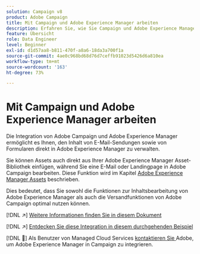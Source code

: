 ```yaml
---
solution: Campaign v8
product: Adobe Campaign
title: Mit Campaign und Adobe Experience Manager arbeiten
description: Erfahren Sie, wie Sie Campaign und Adobe Experience Manager gemeinsam verwenden können
feature: Übersicht
role: Data Engineer
level: Beginner
exl-id: d1d57aa8-b811-470f-a8a6-18da3a700f1a
source-git-commit: 4ae0c968bd68d76d7ceffb91023d5426d6a810ea
workflow-type: tm+mt
source-wordcount: '163'
ht-degree: 73%

---
```


# Mit Campaign und Adobe Experience Manager arbeiten

Die Integration von Adobe Campaign und Adobe Experience Manager ermöglicht es Ihnen, den Inhalt von E-Mail-Sendungen sowie von Formularen direkt in Adobe Experience Manager zu verwalten.

Sie können Assets auch direkt aus Ihrer Adobe Experience Manager Asset-Bibliothek einfügen, während Sie eine E-Mail oder Landingpage in Adobe Campaign bearbeiten. Diese Funktion wird im Kapitel [Adobe Experience Manager Assets](https://experienceleague.adobe.com/docs/experience-manager-cloud-service/assets/overview.html) beschrieben.

Dies bedeutet, dass Sie sowohl die Funktionen zur Inhaltsbearbeitung von Adobe Experience Manager als auch die Versandfunktionen von Adobe Campaign optimal nutzen können.

[!DNL :arrow_upper_right:] [Weitere Informationen finden Sie in diesem Dokument](https://experienceleague.adobe.com/docs/experience-manager-65/administering/integration/campaignonpremise.html?lang=de#aem-and-adobe-campaign-integration-workflow)

[!DNL :arrow_upper_right:] [Entdecken Sie diese Integration in diesem durchgehenden Beispiel](https://experienceleague.adobe.com/docs/campaign-classic/using/integrating-with-adobe-experience-cloud/adobe-experience-manager/creating-an-experience-manager-newsletter.html?lang=de#integrating-with-adobe-experience-cloud)

[!DNL :speech_balloon:] Als Benutzer von Managed Cloud Services  [kontaktieren Sie ](../start/campaign-faq.md#support) Adobe, um Adobe Experience Manager in Campaign zu integrieren.

